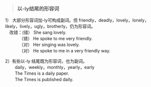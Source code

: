 > ### 以-ly结尾的形容词

1） 大部分形容词加-ly可构成副词。但 friendly，deadly，lovely，lonely，likely，lively，ugly，brotherly，仍为形容词。<br>
　改错：(错） She sang lovely. <br>
　　　 （错） He spoke to me very friendly. <br>
　　　 （对） Her singing was lovely. <br>
　　　 （对） He spoke to me in a very friendly way. <br>

2）有些以-ly 结尾既为形容词，也为副词。<br>
　　 daily，weekly，monthly，yearly，early <br>
　　 The Times is a daily paper.    <br>
　　 The Times is published daily.  <br>
